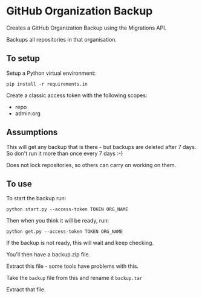 # GitHub Organization Backup

Creates a GitHub Organization Backup using the Migrations API. 

Backups all repositories in that organisation.

## To setup

Setup a Python virtual environment:

    pip install -r requirements.in 

Create a classic access token with the following scopes: 
* repo 
* admin:org

## Assumptions

This will get any backup that is there - but backups are deleted after 7 days. So don't run it more than once every 7 days :-)

Does not lock repositories, so others can carry on working on them.

## To use

To start the backup run:

    python start.py --access-token TOKEN ORG_NAME

Then when you think it will be ready, run:

    python get.py --access-token TOKEN ORG_NAME

If the backup is not ready, this will wait and keep checking.

You'll then have a backup.zip file.

Extract this file - some tools have problems with this.

Take the `backup` file from this and rename it `backup.tar`

Extract that file.


